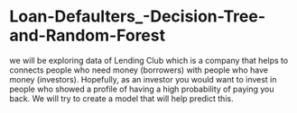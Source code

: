 # Loan-Defaulters_-Decision-Tree-and-Random-Forest
we will be exploring data of Lending Club which is a company that helps to connects people who need money (borrowers) with people who have money (investors). Hopefully, as an investor you would want to invest in people who showed a profile of having a high probability of paying you back. We will try to create a model that will help predict this.
